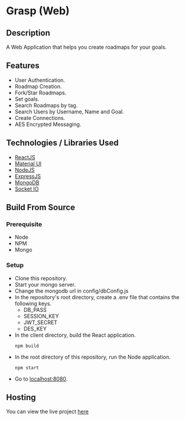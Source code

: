 # Grasp (Web)

## Description
A Web Application that helps you create roadmaps for your goals.

## Features
- User Authentication.
- Roadmap Creation.
- Fork/Star Roadmaps.
- Set goals.
- Search Roadmaps by tag.
- Search Users by Username, Name and Goal.
- Create Connections.
- AES Encrypted Messaging.

## Technologies / Libraries Used
- [ReactJS](https://reactjs.org/)
- [Material UI](https://mui.com/)
- [NodeJS](https://nodejs.org/en/)
- [ExpressJS](https://expressjs.com/)
- [MongoDB](https://mongodb.com/)
- [Socket IO](https://socket.io)

## Build From Source

### Prerequisite
- Node
- NPM
- Mongo

### Setup
- Clone this repository.
- Start your mongo server.
- Change the mongodb url in config/dbConfig.js
- In the repository's root directory, create a .env file that contains the following keys.
  - DB_PASS
  - SESSION_KEY
  - JWT_SECRET
  - DES_KEY
- In the client directory, build the React application.
  ```
  npm build
  ```
- In the root directory of this repository, run the Node application.
  ```
  npm start
  ```
- Go to [localhost:8080](http://localhost:8080/).

## Hosting
You can view the live project [here](https://cod-grasp.herokuapp.com/)
 

